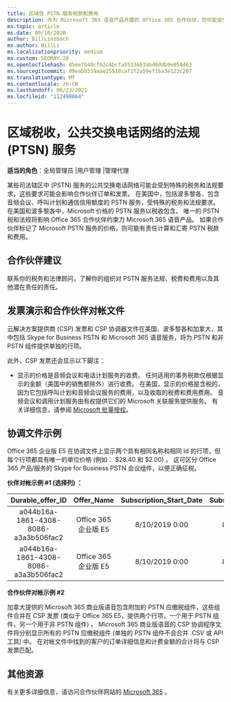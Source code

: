 ```yaml
---
title: 区域性 PSTN 服务税款和费用
description: 作为 Microsoft 365 语音产品开展的 Office 365 合作伙伴，你可能会受到 PSTN 服务的区域性、费用或法规要求。
ms.topic: article
ms.date: 09/10/2020
author: BillLinzbach
ms.author: BillLi
ms.localizationpriority: medium
ms.custom: SEOMAY.20
ms.openlocfilehash: 85eefb49cf62c4bcfa5533683abd8ddb0e854463
ms.sourcegitcommit: 09eabb559aae25518caf3f2a59ef16a3e123c207
ms.translationtype: MT
ms.contentlocale: zh-CN
ms.lasthandoff: 06/23/2021
ms.locfileid: "112490064"
---
```

# <a name="regional-taxes-regulations-for-public-switched-telephone-network-ptsn-services"></a>区域税收，公共交换电话网络的法规 (PTSN) 服务

**适当的角色**：全局管理员 |用户管理 |管理代理

某些司法辖区中 (PSTN) 服务的公共交换电话网络可能会受到特殊的税务和法规要求，这些要求可能会影响合作伙伴订单和发票。 在美国中，包括波多黎各、包含音频会议、呼叫计划和通信信用额度的 PSTN 服务，受特殊的税务和法规要求。 在美国和波多黎各中，Microsoft 价格的 PSTN 服务以税收包含。  唯一的 PSTN 税和法规将影响 Office 365 合作伙伴约束力 Microsoft 365 语音产品。  如果合作伙伴标记了 Microsoft PSTN 服务的价格，则可能有责任计算和汇寄 PSTN 税款和费用。

## <a name="partner-recommendations"></a>合作伙伴建议

联系你的税务和法律顾问，了解你的组织对 PSTN 服务法规、税费和费用以及其他潜在责任的责任。

## <a name="invoice-presentation-and-partner-reconciliation-file"></a>发票演示和合作伙伴对帐文件

云解决方案提供商 (CSP) 发票和 CSP 协调器文件在美国、波多黎各和加拿大，其中包括 Skype for Business PSTN 和 Microsoft 365 语音服务，将为 PSTN 和非 PSTN 组件提供单独的行项。

此外，CSP 发票还会显示以下脚注：

* 显示的价格是音频会议和电话计划服务的收费。  任何适用的事务税款仅根据显示的金额（美国中的销售额除外）进行收费。  在美国，显示的价格是含税的，因为它包括呼叫计划和音频会议服务的费用，以及收取的税费和费用费用。  音频会议和调用计划服务由有权提供它们的 Microsoft 关联服务提供服务。  有关详细信息，请参阅 [Microsoft 批量授权](https://go.microsoft.com/fwlink/?LinkId=690247)。

## <a name="reconciliation-file-example"></a>协调文件示例

Office 365 企业版 E5 在协调文件上显示两个具有相同名称和相同 Id 的行项，但每个行项都具有唯一的单位价格 (例如： $28.40 和 $2.00) 。 这可区分 Office 365 产品/服务的 Skype for Business PSTN 会议组件，以便正确征税。

**伙伴对帐示例 #1 (选择列) ：**

|**Durable_offer_ID**|**Offer_Name**|**Subscription_Start_Date**|**Subscription_End_Date**|**Charge_Start_Date**|**Charge_End_Date**|**Charge_Type**|**Unit_Price**|
|:----:|:----:|:----:|:----:|:----:|:----:|:----:|:----:|
|a044b16a-1861-4308-8086-a3a3b506fac2   |Office 365 企业版 E5   |8/10/2019 0:00   |8/11/2019 0:00   |8/11/2019 0:00|9/10/2019 0:00   |周期费用   |28.40   |
|a044b16a-1861-4308-8086-a3a3b506fac2   |Office 365 企业版 E5   |8/10/2019 0:00   |8/11/2019 0:00   |8/11/2019 0:00   |9/10/2019 0:00   |周期费用   |2.00   |

**合作伙伴对帐示例 #2**

加拿大提供的 Microsoft 365 商业版语音包含附加的 PSTN 应缴税组件，这些组件合并在 CSP 发票 (类似于 Office 365 E5，提供两个行项，一个用于 PSTN 组件，另一个用于非 PSTN 组件) 。  Microsoft 365 商业版语音的 CSP 协调程序文件将分别显示所有的 PSTN 应缴税组件 (单独的 PSTN 组件不会合并 .CSV 或 API 工具) 中。  在对帐文件中找到的客户的订单详细信息和计费金额的合计将与 CSP 发票匹配。

## <a name="additional-resources"></a>其他资源
有关更多详细信息，请访问合作伙伴网站的 [Microsoft 365](https://www.microsoft.com/microsoft-365/partners/) 。

